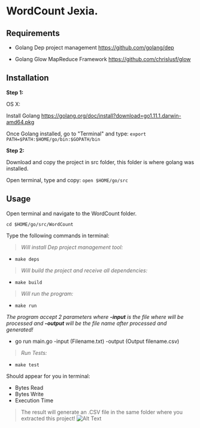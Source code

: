 # WordCount Jexia.
## Requirements

- Golang Dep project management
https://github.com/golang/dep

- Golang Glow MapReduce Framework
https://github.com/chrislusf/glow

## Installation
<b>Step 1:</b>

  OS X:

  Install Golang
    https://golang.org/doc/install?download=go1.11.1.darwin-amd64.pkg

   Once Golang installed, go to "Terminal" and type:
          `export PATH=$PATH:$HOME/go/bin:$GOPATH/bin`

<b>Step 2:</b>
 
Download and copy the project in src folder, this folder is where golang was installed.

Open terminal, type and copy:
 `open $HOME/go/src`



## Usage
Open terminal and navigate to the WordCount folder.

 `cd $HOME/go/src/WordCount`
 
 Type the following commands in terminal:
 
   > _Will install Dep project management tool:_

   - `make deps` 

   > _Will build the project and receive all dependencies:_

  - `make build`

   > _Will run the program:_

   - `make run`
   
_The program accept 2 parameters where <b>-input</b> is the file where will be processed and  <b>-output</b> will be the file name after processed and generated!_
   - go run main.go -input (Filename.txt) -output (Output filename.csv)
    
  > _Run Tests:_

 -  `make test`
  
  
  Should appear for you in terminal:
  - Bytes Read
  - Bytes Write
  - Execution Time
  
  >The result will generate an .CSV file in the same folder where you extracted this project!
  ![Alt Text](https://i.imgur.com/YRmyudV.png)

